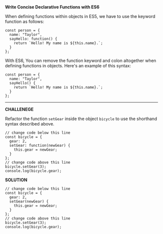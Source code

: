 **Write Concise Declarative Functions with ES6**

When defining functions within objects in ES5, we have to use the keyword function as follows:

```
const person = {
  name: "Taylor",
  sayHello: function() {
    return `Hello! My name is ${this.name}.`;
  }
};
```

With ES6, You can remove the function keyword and colon altogether when defining functions in objects. Here's an example of this syntax:

```
const person = {
  name: "Taylor",
  sayHello() {
    return `Hello! My name is ${this.name}.`;
  }
};
```
---------------------

**CHALLENEGE**

Refactor the function `setGear` inside the object `bicycle` to use the shorthand syntax described above.


```
// change code below this line
const bicycle = {
  gear: 2,
  setGear: function(newGear) {
    this.gear = newGear;
  }
};
// change code above this line
bicycle.setGear(3);
console.log(bicycle.gear);

```

**SOLUTION**

```
// change code below this line
const bicycle = {
  gear: 2,
  setGear(newGear) {
    this.gear = newGear;
  }
};
// change code above this line
bicycle.setGear(3);
console.log(bicycle.gear);

```
